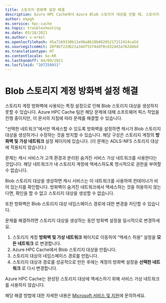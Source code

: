 ```yaml
---
title: 스토리지 방화벽 설정 해결
description: Azure HPC Cache에서 Azure Blob 스토리지 대상을 만들 때, 스토리지 계정 네트워크 방화벽 설정이 실패할 수 있습니다. 이 문서는 소프트웨어 픽스가 적용될 때까지 제한 사항에 대한 해결 방법을 설명합니다.
author: ekpgh
ms.service: hpc-cache
ms.topic: troubleshooting
ms.date: 03/18/2021
ms.author: v-erkel
ms.openlocfilehash: 45a7169330b11e98a8618b08205217212414ca5d
ms.sourcegitcommit: 20f8bf22d621a34df5374ddf0cd324d3a762d46d
ms.translationtype: HT
ms.contentlocale: ko-KR
ms.lasthandoff: 04/09/2021
ms.locfileid: "107258931"
---
```

# <a name="work-around-blob-storage-account-firewall-settings"></a>Blob 스토리지 계정 방화벽 설정 해결

스토리지 계정 방화벽에 사용되는 특정 설정으로 인해 Blob 스토리지 대상을 생성하지 못할 수 있습니다. Azure HPC Cache 팀은 해당 문제에 대해 소프트웨어 픽스 작업을 진행 중이지만, 이 문서의 지침에 따라 문제를 해결할 수 있습니다.

“선택한 네트워크”에서만 액세스할 수 있도록 방화벽을 설정하면 캐시가 Blob 스토리지 대상을 생성하거나 수정하는 것을 방지할 수 있습니다. 해당 구성은 스토리지 계정의 **방화벽 및 가상 네트워크** 설정 페이지에 있습니다. (이 문제는 ADLS-NFS 스토리지 대상에 적용되지 않습니다.)

문제는 캐시 서비스가 고객 환경과 분리된 숨겨진 서비스 가상 네트워크를 사용한다는 것입니다. 해당 네트워크가 내 스토리지 계정에 액세스하도록 명시적으로 권한을 부여할 수 없습니다.

Blob 스토리지 대상을 생성하면 캐시 서비스는 이 네트워크를 사용하여 컨테이너가 비어 있는지를 확인합니다. 방화벽이 숨겨진 네트워크에서 액세스하는 것을 허용하지 않는다면, 확인을 할 수 없고 스토리지 대상을 생성할 수 없습니다.

또한 방화벽은 Blob 스토리지 대상 네임스페이스 경로에 대한 변경을 차단할 수 있습니다.

문제를 해결하려면 스토리지 대상을 생성하는 동안 방화벽 설정을 일시적으로 변경하세요.

1. 스토리지 계정 **방화벽 및 가상 네트워크** 페이지로 이동하여 “액세스 허용” 설정을 **모든 네트워크** 로 변경합니다.
1. Azure HPC Cache에서 Blob 스토리지 대상을 만듭니다.
1. 스토리지 대상의 네임스페이스 경로를 만듭니다.
1. 스토리지 대상과 경로를 성공적으로 만든 후에는 계정의 방화벽 설정을 **선택한 네트워크** 로 다시 변경합니다.

Azure HPC Cache는 완성된 스토리지 대상에 액세스하기 위해 서비스 가상 네트워크를 사용하지 않습니다.

해당 해결 방법에 대한 자세한 내용은 [Microsoft 서비스 및 지원](hpc-cache-support-ticket.md)에 문의하세요.
